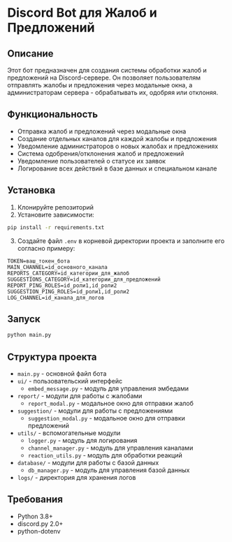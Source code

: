# Discord Bot для Жалоб и Предложений

## Описание
Этот бот предназначен для создания системы обработки жалоб и предложений на Discord-сервере. Он позволяет пользователям отправлять жалобы и предложения через модальные окна, а администраторам сервера - обрабатывать их, одобряя или отклоняя.

## Функциональность
- Отправка жалоб и предложений через модальные окна
- Создание отдельных каналов для каждой жалобы и предложения
- Уведомление администраторов о новых жалобах и предложениях
- Система одобрения/отклонения жалоб и предложений
- Уведомление пользователей о статусе их заявок
- Логирование всех действий в базе данных и специальном канале

## Установка
1. Клонируйте репозиторий
2. Установите зависимости:
```bash
pip install -r requirements.txt
```
3. Создайте файл `.env` в корневой директории проекта и заполните его согласно примеру:
```
TOKEN=ваш_токен_бота
MAIN_CHANNEL=id_основного_канала
REPORTS_CATEGORY=id_категории_для_жалоб
SUGGESTIONS_CATEGORY=id_категории_для_предложений
REPORT_PING_ROLES=id_роли1,id_роли2
SUGGESTION_PING_ROLES=id_роли1,id_роли2
LOG_CHANNEL=id_канала_для_логов
```

## Запуск
```bash
python main.py
```

## Структура проекта
- `main.py` - основной файл бота
- `ui/` - пользовательский интерфейс
  - `embed_message.py` - модуль для управления эмбедами
- `report/` - модули для работы с жалобами
  - `report_modal.py` - модальное окно для отправки жалоб
- `suggestion/` - модули для работы с предложениями
  - `suggestion_modal.py` - модальное окно для отправки предложений
- `utils/` - вспомогательные модули
  - `logger.py` - модуль для логирования
  - `channel_manager.py` - модуль для управления каналами
  - `reaction_utils.py` - модуль для обработки реакций
- `database/` - модули для работы с базой данных
  - `db_manager.py` - модуль для управления базой данных
- `logs/` - директория для хранения логов

## Требования
- Python 3.8+
- discord.py 2.0+
- python-dotenv